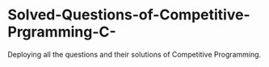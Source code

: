 # Solved-Questions-of-Competitive-Prgramming-C-
Deploying all the questions and their solutions of Competitive Programming. 
